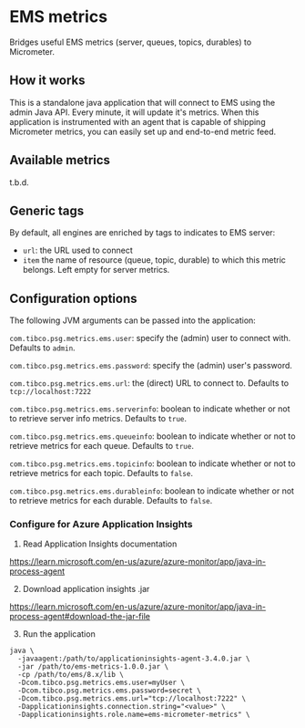 # EMS metrics

Bridges useful EMS metrics (server, queues, topics, durables) to Micrometer.

## How it works
This is a standalone java application that will connect to EMS using the admin Java API. Every minute, it will update it's 
metrics. When this application is instrumented with an agent that is capable of shipping Micrometer metrics, you can easily
set up and end-to-end metric feed.

## Available metrics
t.b.d.

## Generic tags

By default, all engines are enriched by tags to indicates to EMS server:
- `url`: the URL used to connect
- `item` the name of resource (queue, topic, durable) to which this metric belongs. Left empty for server metrics.

## Configuration options
The following JVM arguments can be passed into the application:

`com.tibco.psg.metrics.ems.user`: specify the (admin) user to connect with. Defaults to `admin`.

`com.tibco.psg.metrics.ems.password`: specify the (admin) user's password.

`com.tibco.psg.metrics.ems.url`: the (direct) URL to connect to. Defaults to `tcp://localhost:7222`

`com.tibco.psg.metrics.ems.serverinfo`: boolean to indicate whether or not to retrieve server info metrics. Defaults to `true`.

`com.tibco.psg.metrics.ems.queueinfo`: boolean to indicate whether or not to retrieve metrics for each queue. Defaults to `true`.

`com.tibco.psg.metrics.ems.topicinfo`: boolean to indicate whether or not to retrieve metrics for each topic. Defaults to `false`.

`com.tibco.psg.metrics.ems.durableinfo`: boolean to indicate whether or not to retrieve metrics for each durable. Defaults to `false`.

### Configure for Azure Application Insights

1. Read Application Insights documentation

https://learn.microsoft.com/en-us/azure/azure-monitor/app/java-in-process-agent

2. Download application insights .jar

https://learn.microsoft.com/en-us/azure/azure-monitor/app/java-in-process-agent#download-the-jar-file

3. Run the application

```
java \
  -javaagent:/path/to/applicationinsights-agent-3.4.0.jar \
  -jar /path/to/ems-metrics-1.0.0.jar \
  -cp /path/to/ems/8.x/lib \
  -Dcom.tibco.psg.metrics.ems.user=myUser \
  -Dcom.tibco.psg.metrics.ems.password=secret \
  -Dcom.tibco.psg.metrics.ems.url="tcp://localhost:7222" \
  -Dapplicationinsights.connection.string="<value>" \
  -Dapplicationinsights.role.name=ems-micrometer-metrics" \
```

